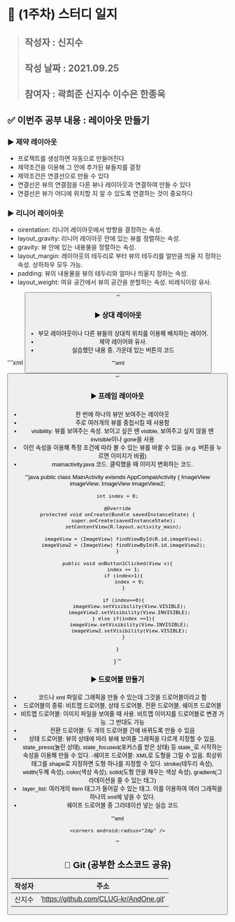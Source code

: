 # 📢 (1주차) 스터디 일지

> ## 작성자 : 신지수
>
> ## 작성 날짜 : 2021.09.25
>
> ## 참여자 : 곽희준 신지수 이수은 한종욱

## ✅ 이번주 공부 내용 : 레이아웃 만들기

### ▶️ 제약 레이아웃

- 프로젝트를 생성하면 자동으로 만들어진다
- 제약조건을 이용해 그 안에 추가된 뷰들치를 결정
- 제약조건은 연결선으로 만들 수 있다
- 연결선은 뷰의 연결점을 다른 뷰나 레이아웃과 연결하여 만들 수 있다
- 연결선은 뷰가 어디에 위치할 지 알 수 있도록 연결하는 것이 중요하다
  
### ▶️ 리니어 레이아웃

- oirentation: 리니어 레이아웃에서 방향을 결정하는 속성.
- layout_gravity: 리니어 레이아웃 안에 있는 뷰를 정렬하는 속성.
- gravity: 뷰 안에 있는 내용물을 정렬하는 속성.
- layout_margin: 레이아웃의 테두리로 부터 뷰의 테두리를 얼만큼 띄울 지 정하는 속성. 상하좌우 모두 가능.
- padding: 뷰의 내용물을 뷰의 테두리와 얼마나 띄울지 정하는 속성.
- layout_weight: 여유 공간에서 뷰의 공간을 분할하는 속성. 비례식이랑 유사.
  
'''xml
<Button
        android:id="@+id/button4"
        android:layout_width="wrap_content"
        android:layout_height="wrap_content"
        android:layout_weight="3"
        android:text="Button" />
'''
  
### ▶️ 상대 레이아웃

- 부모 레이아웃이나 다른 뷰들의 상대적 위치를 이용해 배치하는 레이어.
- 제약 레이어와 유사.
- 실습했던 내용 중, 가운데 있는 버튼의 코드
  
'''xml
<Button
        android:id="@+id/button4"
        android:layout_width="match_parent"
        android:layout_height="606dp"
        android:layout_above="@+id/button5"
        android:layout_below="@+id/button3"
        android:layout_alignParentStart="true"
        android:layout_alignParentTop="true"
        android:layout_marginStart="0dp"
        android:layout_marginTop="48dp"
        android:layout_marginBottom="16dp"
        android:text="Button" />
'''
  
### ▶️ 프레임 레이아웃

- 한 번에 하나의 뷰만 보여주는 레이아웃
- 주로 여러개의 뷰를 중첩시킬 때 사용함
- visibility: 뷰를 보여주는 속성. 보이고 싶은 땐 visible, 보여주고 싶지 않을 땐 invisible이나 gone을 사용
- 이런 속성을 이용해 특정 조건에 따라 볼 수 있는 뷰를 바꿀 수 있음. (e.g. 버튼을 누르면 이미지가 바뀜)
- mainactivity.java 코드. 클릭했을 때 이미지 변화하는 코드.
  
'''java
public class MainActivity extends AppCompatActivity {
    ImageView imageView;
    ImageView imageView2;

    int index = 0;

    @Override
    protected void onCreate(Bundle savedInstanceState) {
        super.onCreate(savedInstanceState);
        setContentView(R.layout.activity_main);

        imageView = (ImageView) findViewById(R.id.imageView);
        imageView2 = (ImageView) findViewById(R.id.imageView2);
    }

    public void onButton1Clicked(View v){
        index += 1;
        if (index>1){
            index = 0;
        }

        if (index==0){
            imageView.setVisibility(View.VISIBLE);
            imageView2.setVisibility(View.INVISIBLE);
        } else if(index ==1){
            imageView.setVisibility(View.INVISIBLE);
            imageView2.setVisibility(View.VISIBLE);
        }

    }
}
'''
  
### ▶️ 드로어블 만들기

- 코드나 xml 파일로 그래픽을 만들 수 있는데 그것을 드로어블이라고 함
- 드로어블의 종류: 비트맵 드로어블, 상태 드로어블, 전환 드로어블, 쉐이프 드로어블
- 비트맵 드로어블: 이미지 파일을 보여줄 때 사용. 비트맵 이미지를 드로어블로 변경 가능. 그 반대도 가능
- 전환 드로어블: 두 개의 드로어블 간에 바뀌도록 만들 수 있음
- 상태 드로어블: 뷰의 상태에 따라 뷰에 보여줄 그래픽을 다르게 지정할 수 있음. state_press(눌린 상태), state_focused(포커스를 받은 상태) 등 state_로 시작하는 속성을 이용해 만들 수 있다.
-쉐이프 드로어블: XML로 도형을 그릴 수 있음. 최상위 태그를 shape로 지정하면 도형 하나를 지정할 수 있다. stroke(테두리 속성), width(두께 속성), color(색상 속성), solid(도형 안을 채우는 색상 속성), gradient(그라데이션을 줄 수 있는 태그)
- layer_list: 여러개의 item 태그가 들어갈 수 있는 태그. 이를 이용하여 여러 그래픽을 하나의 xml에 넣을 수 있다.  
- 쉐이프 드로어블 중 그라데이션 넣는 실습 코드

'''xml
<shape
    xmlns:android="http://schemas.android.com/apk/res/android">
    <gradient
        android:startColor="#7288DB"
        android:centerColor="#3250B4"
        android:endColor="#254095"
        android:angle="90"
        android:centerY="0.5"
        />

    <corners android:radius="2dp" />
</shape>
'''

## 👊 Git (공부한 소스코드 공유)

| 작성자 |           주소            |
| :----: | :-----------------------: |
| 신지수 | 'https://github.com/CLUG-kr/AndOne.git' |
